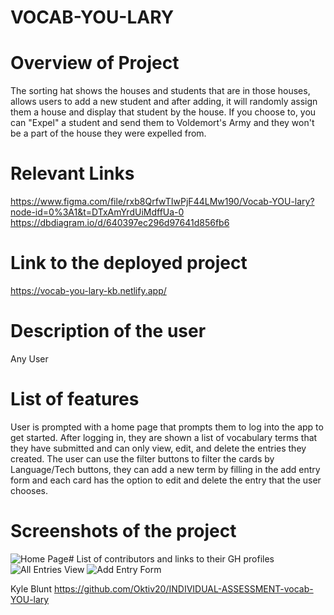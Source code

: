 # VOCAB-YOU-LARY

# Overview of Project
The sorting hat shows the houses and students that are in those houses, allows users to add a new student and after adding, it will randomly assign them a house and display that student by the house. If you choose to, you can "Expel" a student and send them to Voldemort's Army and they won't be a part of the house they were expelled from.

# Relevant Links
https://www.figma.com/file/rxb8QrfwTIwPjF44LMw190/Vocab-YOU-lary?node-id=0%3A1&t=DTxAmYrdUiMdffUa-0
https://dbdiagram.io/d/640397ec296d97641d856fb6
# Link to the deployed project
https://vocab-you-lary-kb.netlify.app/
# Description of the user
Any User

# List of features
User is prompted with a home page that prompts them to log into the app to get started. After logging in, they are shown a list of vocabulary terms that they have submitted and can only view, edit, and delete the entries they created. The user can use the filter buttons to filter the cards by Language/Tech buttons, they can add a new term by filling in the add entry form and each card has the option to edit and delete the entry that the user chooses.

# Screenshots of the project
![Home Page](https://user-images.githubusercontent.com/113741723/224494730-22bd60de-2bb0-4202-872e-1b775338b032.png)# List of contributors and links to their GH profiles
![All Entries View](https://user-images.githubusercontent.com/113741723/224494766-c01c4014-dc8b-44bd-affe-d3249b924833.png)
![Add Entry Form](https://user-images.githubusercontent.com/113741723/224494769-100b9286-a338-4433-ac44-69cc789ef2be.png)



Kyle Blunt https://github.com/Oktiv20/INDIVIDUAL-ASSESSMENT-vocab-YOU-lary

